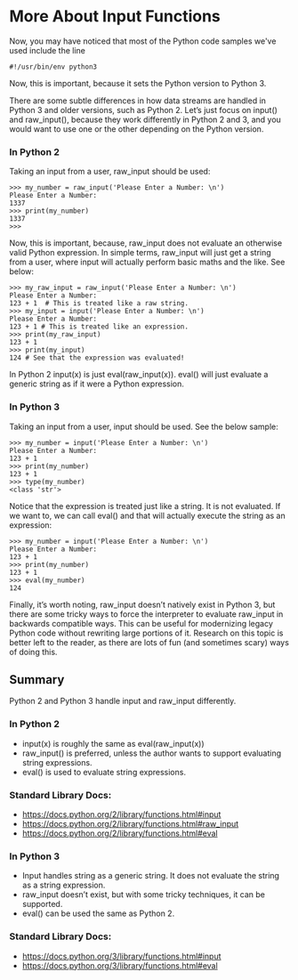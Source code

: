 # More About Input Functions

Now, you may have noticed that most of the Python code samples we've used include the line 

`#!/usr/bin/env python3`

Now, this is important, because it sets the Python version to Python 3.

There are some subtle differences in how data streams are handled in Python 3 and older versions, such as Python 2. Let’s just focus on input() and raw_input(), because they work differently in Python 2 and 3, and you would want to use one or the other depending on the Python version.

### In Python 2

Taking an input from a user, raw_input should be used:

```
>>> my_number = raw_input('Please Enter a Number: \n')
Please Enter a Number: 
1337
>>> print(my_number)
1337
>>>
```

Now, this is important, because, raw_input does not evaluate an otherwise valid Python expression. In simple terms, raw_input will just get a string from a user, where input will actually perform basic maths and the like. See below:

```
>>> my_raw_input = raw_input('Please Enter a Number: \n')
Please Enter a Number: 
123 + 1  # This is treated like a raw string.
>>> my_input = input('Please Enter a Number: \n')
Please Enter a Number: 
123 + 1 # This is treated like an expression.
>>> print(my_raw_input)
123 + 1
>>> print(my_input)
124 # See that the expression was evaluated!
```

In Python 2 input(x) is just eval(raw_input(x)). eval() will just evaluate a generic string as if it were a Python expression.

### In Python 3

Taking an input from a user, input should be used. See the below sample:

```
>>> my_number = input('Please Enter a Number: \n')
Please Enter a Number: 
123 + 1
>>> print(my_number)
123 + 1
>>> type(my_number)
<class 'str'>
```

Notice that the expression is treated just like a string. It is not evaluated. If we want to, we can call eval() and that will actually execute the string as an expression:

```
>>> my_number = input('Please Enter a Number: \n')
Please Enter a Number: 
123 + 1
>>> print(my_number)
123 + 1
>>> eval(my_number)
124
```

Finally, it’s worth noting, raw_input doesn’t natively exist in Python 3, but there are some tricky ways to force the interpreter to evaluate raw_input in backwards compatible ways. This can be useful for modernizing legacy Python code without rewriting large portions of it. Research on this topic is better left to the reader, as there are lots of fun (and sometimes scary) ways of doing this.

## Summary

Python 2 and Python 3 handle input and raw_input differently.

### In Python 2

* input(x) is roughly the same as eval(raw_input(x))
* raw_input() is preferred, unless the author wants to support evaluating string expressions.
* eval() is used to evaluate string expressions.

### Standard Library Docs:

* https://docs.python.org/2/library/functions.html#input
* https://docs.python.org/2/library/functions.html#raw_input
* https://docs.python.org/2/library/functions.html#eval

### In Python 3

* Input handles string as a generic string. It does not evaluate the string as a string expression.
* raw_input doesn’t exist, but with some tricky techniques, it can be supported.
* eval() can be used the same as Python 2.

### Standard Library Docs: 

* https://docs.python.org/3/library/functions.html#input
* https://docs.python.org/3/library/functions.html#eval